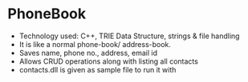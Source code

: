 # PhoneBook

- Technology used: C++, TRIE Data Structure, strings & file handling
- It is like a normal phone-book/ address-book.
- Saves name, phone no., address, email id
- Allows CRUD operations along with listing all contacts
- contacts.dll is given as sample file to run it with
